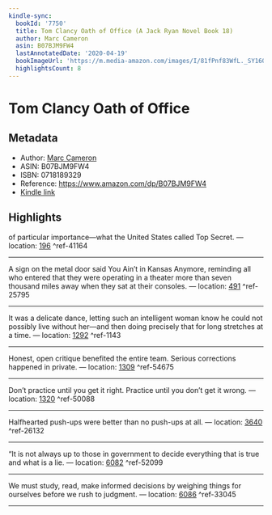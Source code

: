 ```yaml
---
kindle-sync:
  bookId: '7750'
  title: Tom Clancy Oath of Office (A Jack Ryan Novel Book 18)
  author: Marc Cameron
  asin: B07BJM9FW4
  lastAnnotatedDate: '2020-04-19'
  bookImageUrl: 'https://m.media-amazon.com/images/I/81fPnf83WfL._SY160.jpg'
  highlightsCount: 8
---
```

# Tom Clancy Oath of Office
## Metadata
* Author: [Marc Cameron](https://www.amazon.comundefined)
* ASIN: B07BJM9FW4
* ISBN: 0718189329
* Reference: https://www.amazon.com/dp/B07BJM9FW4
* [Kindle link](kindle://book?action=open&asin=B07BJM9FW4)

## Highlights
of particular importance—what the United States called Top Secret. — location: [196](kindle://book?action=open&asin=B07BJM9FW4&location=196) ^ref-41164

---
A sign on the metal door said You Ain’t in Kansas Anymore, reminding all who entered that they were operating in a theater more than seven thousand miles away when they sat at their consoles. — location: [491](kindle://book?action=open&asin=B07BJM9FW4&location=491) ^ref-25795

---
It was a delicate dance, letting such an intelligent woman know he could not possibly live without her—and then doing precisely that for long stretches at a time. — location: [1292](kindle://book?action=open&asin=B07BJM9FW4&location=1292) ^ref-1143

---
Honest, open critique benefited the entire team. Serious corrections happened in private. — location: [1309](kindle://book?action=open&asin=B07BJM9FW4&location=1309) ^ref-54675

---
Don’t practice until you get it right. Practice until you don’t get it wrong. — location: [1320](kindle://book?action=open&asin=B07BJM9FW4&location=1320) ^ref-50088

---
Halfhearted push-ups were better than no push-ups at all. — location: [3640](kindle://book?action=open&asin=B07BJM9FW4&location=3640) ^ref-26132

---
“It is not always up to those in government to decide everything that is true and what is a lie. — location: [6082](kindle://book?action=open&asin=B07BJM9FW4&location=6082) ^ref-52099

---
We must study, read, make informed decisions by weighing things for ourselves before we rush to judgment. — location: [6086](kindle://book?action=open&asin=B07BJM9FW4&location=6086) ^ref-33045

---
